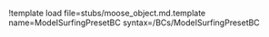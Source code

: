 !template load file=stubs/moose_object.md.template name=ModeISurfingPresetBC syntax=/BCs/ModeISurfingPresetBC